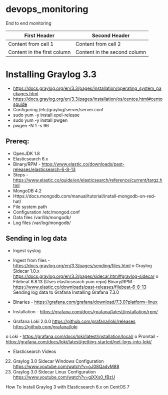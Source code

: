 # devops_monitoring
End to end monitoring

First Header | Second Header
------------ | -------------
Content from cell 1 | Content from cell 2
Content in the first column | Content in the second column

# Installing Graylog 3.3
  * https://docs.graylog.org/en/3.3/pages/installation/operating_system_packages.html
  * https://docs.graylog.org/en/3.3/pages/installation/os/centos.html#centosguide
  * Configuring /etc/graylog/server/server.conf
  * sudo yum -y install epel-release
  * sudo yum -y install pwgen
  * pwgen -N 1 -s 96

## Prereq:
-	OpenJDK 1.8
-	Elasticsearch 6.x
  -	Binary/RPM - https://www.elastic.co/downloads/past-releases/elasticsearch-6-8-13
  - Steps - https://www.elastic.co/guide/en/elasticsearch/reference/current/targz.html
-	MongoDB 4.2
  -	Https://docs.mongodb.com/manual/tutorial/install-mongodb-on-red-hat/
-	File system path
  -	Configuration /etc/mongod.conf
  -	Data files	/var/lib/mongodb/
  -	Log files	/var/log/mongodb/

## Sending in log data
-	Ingest syslog 
-	Ingest from files - https://docs.graylog.org/en/3.3/pages/sending/files.html
o	Graylog Sidecar 1.0.x
https://docs.graylog.org/en/3.3/pages/sidecar.html#graylog-sidecar
o	Filebeat 6.8.13 (Uses elasticsearch yum repo)
Binary/RPM - https://www.elastic.co/downloads/past-releases/filebeat-6-8-13
Sending log data to Grafana
Installing Grafana 7.3.0
-	Binaries - https://grafana.com/grafana/download/7.3.0?platform=linux
-	Installation - https://grafana.com/docs/grafana/latest/installation/rpm/

-	Grafana Loki 2.0.0
https://github.com/grafana/loki/releases
https://github.com/grafana/loki

o	Loki - https://grafana.com/docs/loki/latest/installation/local/
o	Promtail - https://grafana.com/docs/loki/latest/getting-started/get-logs-into-loki/
-	Elasticsearch
Videos
22. Graylog 3.0 Sidecar Windows Configuration
https://www.youtube.com/watch?v=oJ08QadvM88
23. Graylog 3.0 Sidecar Linux Configuration 
https://www.youtube.com/watch?v=gjXXs0_fBzU

How To Install Graylog 3 with Elasticsearch 6.x on CentOS 7
